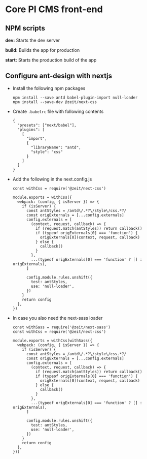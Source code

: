 # Core PI CMS front-end

## NPM scripts

**dev:** Starts the dev server

**build:** Builds the app for production

**start:** Starts the production build of the app

## Configure ant-design with nextjs
- Install the following npm packages
    
      npm install --save antd babel-plugin-import null-loader
      npm install --save-dev @zeit/next-css
    
- Create `.babelrc` file with following contents

      {
        "presets": ["next/babel"],
        "plugins": [
          [
            "import",
            {
              "libraryName": "antd",
              "style": "css"
            }
          ]
        ]
      }

- Add the following in the next.config.js

      const withCss = require('@zeit/next-css')
      
      module.exports = withCss({
        webpack: (config, { isServer }) => {
          if (isServer) {
            const antStyles = /antd\/.*?\/style\/css.*?/
            const origExternals = [...config.externals]
            config.externals = [
              (context, request, callback) => {
                if (request.match(antStyles)) return callback()
                if (typeof origExternals[0] === 'function') {
                  origExternals[0](context, request, callback)
                } else {
                  callback()
                }
              },
              ...(typeof origExternals[0] === 'function' ? [] : origExternals),
            ]
      
            config.module.rules.unshift({
              test: antStyles,
              use: 'null-loader',
            })
          }
          return config
        },
      })
      
- In case you also need the next-sass loader
    
      const withSass = require('@zeit/next-sass')
      const withCss = require('@zeit/next-css')
      
      module.exports = withCss(withSass({
        webpack: (config, { isServer }) => {
          if (isServer) {
            const antStyles = /antd\/.*?\/style\/css.*?/
            const origExternals = [...config.externals]
            config.externals = [
              (context, request, callback) => {
                if (request.match(antStyles)) return callback()
                if (typeof origExternals[0] === 'function') {
                  origExternals[0](context, request, callback)
                } else {
                  callback()
                }
              },
              ...(typeof origExternals[0] === 'function' ? [] : origExternals),
            ]
      
            config.module.rules.unshift({
              test: antStyles,
              use: 'null-loader',
            })
          }
          return config
        },
      }))
